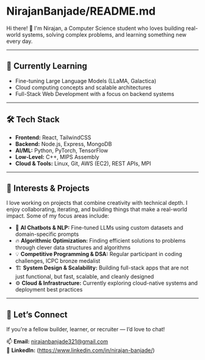 # NirajanBanjade/README.md

Hi there! 👋 I'm Nirajan, a Computer Science student who loves building real-world systems, solving complex problems, and learning something new every day.

---

## 🌱 **Currently Learning**

- Fine-tuning Large Language Models (LLaMA, Galactica)
- Cloud computing concepts and scalable architectures
- Full-Stack Web Development with a focus on backend systems

---

## 🛠️ **Tech Stack**

- **Frontend:** React, TailwindCSS  
- **Backend:** Node.js, Express, MongoDB  
- **AI/ML:** Python, PyTorch, TensorFlow  
- **Low-Level:** C++, MIPS Assembly  
- **Cloud & Tools:** Linux, Git, AWS (EC2), REST APIs, MPI

---

## 🎯 **Interests & Projects**

I love working on projects that combine creativity with technical depth. I enjoy collaborating, iterating, and building things that make a real-world impact. Some of my focus areas include:

- 🚀 **AI Chatbots & NLP:** Fine-tuned LLMs using custom datasets and domain-specific prompts  
- 🔥 **Algorithmic Optimization:** Finding efficient solutions to problems through clever data structures and algorithms  
- 💡 **Competitive Programming & DSA:** Regular participant in coding challenges, ICPC bronze medalist  
- 🏗️ **System Design & Scalability:** Building full-stack apps that are not just functional, but fast, scalable, and cleanly designed  
- ⚙️ **Cloud & Infrastructure:** Currently exploring cloud-native systems and deployment best practices

---

## 🤝 **Let’s Connect**

If you're a fellow builder, learner, or recruiter — I’d love to chat!

📫 **Email:** nirajanbanjade321@gmail.com  
💼 **LinkedIn:** (https://www.linkedin.com/in/nirajan-banjade/) 
